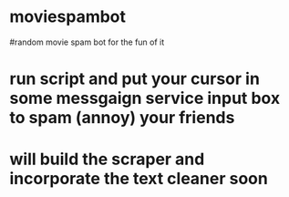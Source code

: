 # moviespambot

#random movie spam bot for the fun of it 
# run script and put your cursor in some messgaign service input box to spam (annoy) your friends

# will build the scraper and incorporate the text cleaner soon 
